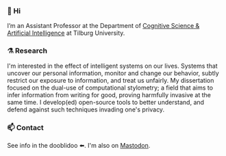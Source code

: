### 👋 Hi

I’m an Assistant Professor at the Department of [Cognitive Science & Artificial Intelligence](https://www.csai.nl) at Tilburg University.

### ⚗️ Research 

I'm interested in the effect of intelligent systems on our lives. Systems that uncover our personal information, monitor and change our behavior, subtly restrict our exposure to information, and treat us unfairly. My dissertation focused on the dual-use of computational stylometry; a field that aims to infer information from writing for good, proving harmfully invasive at the same time. I develop(ed) open-source tools to better understand, and defend against such techniques invading one's privacy.

### 📫 Contact

See info in the dooblidoo ⬅️. I'm also on <a rel="me" href="https://mastodon.social/@cmry">Mastodon</a>.
